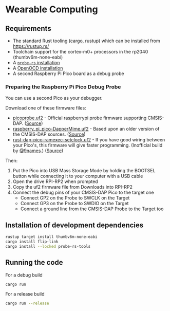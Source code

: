 # Wearable Computing

## Requirements

- The standard Rust tooling (cargo, rustup) which can be installed from https://rustup.rs/
- Toolchain support for the cortex-m0+ processors in the rp2040 (thumbv6m-none-eabi)
- A [`probe-rs` installation](https://probe.rs/docs/getting-started/installation/)
- A [OpenOCD installation](https://openocd.org/pages/getting-openocd.html)
- A second Raspberry Pi Pico board as a debug probe

### Preparing the Raspberry Pi Pico Debug Probe

You can use a second Pico as your debugger.

Download one of these firmware files:

- [picoprobe.uf2](https://github.com/raspberrypi/picoprobe/releases/download/picoprobe-cmsis-v1.02/picoprobe.uf2) -
  Official raspberrypi probe firmware supporting CMSIS-DAP. ([Source](https://github.com/raspberrypi/picoprobe))
- [raspberry_pi_pico-DapperMime.uf2](https://github.com/majbthrd/DapperMime/releases/download/20210225/raspberry_pi_pico-DapperMime.uf2) -
  Based upon an older version of the CMSIS-DAP sources. ([Source](https://github.com/majbthrd/DapperMime))
- [rust-dap-pico-ramexec-setclock.uf2](https://raw.githubusercontent.com/9names/binary-bits/main/rust-dap-pico-ramexec-setclock.uf2) -
  If you have good wiring between your Pico's, this firmware will give faster
  programming. (Inofficial build by [@9names](https://github.com/9names/).) ([Source](https://github.com/ciniml/rust-dap))

Then:

1. Put the Pico into USB Mass Storage Mode by holding the BOOTSEL button while connecting it to your computer with a USB cable
2. Open the drive RPI-RP2 when prompted
3. Copy the uf2 firmware file from Downloads into RPI-RP2
4. Connect the debug pins of your CMSIS-DAP Pico to the target one
   - Connect GP2 on the Probe to SWCLK on the Target
   - Connect GP3 on the Probe to SWDIO on the Target
   - Connect a ground line from the CMSIS-DAP Probe to the Target too

## Installation of development dependencies

```bash
rustup target install thumbv6m-none-eabi
cargo install flip-link
cargo install --locked probe-rs-tools
```

## Running the code

For a debug build

```bash
cargo run
```

For a release build

```bash
cargo run --release
```
